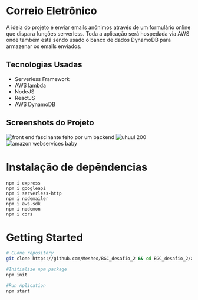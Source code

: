 # Correio Eletrônico
A ideia do projeto é enviar emails anônimos através de um formulário online que dispara funções serverless. Toda a aplicação será hospedada via AWS onde também está sendo usado o banco de dados DynamoDB para armazenar os emails enviados.

## Tecnologias Usadas
- Serverless Framework
- AWS lambda
- NodeJS
- ReactJS
- AWS DynamoDB

## Screenshots do Projeto
![front end fascinante feito por um backend](https://user-images.githubusercontent.com/71408872/159170104-bf548213-a4c4-46ac-92b7-b004415453e5.jpg)
![uhuul 200](https://user-images.githubusercontent.com/71408872/159170135-4afe75f2-0ec6-4c89-8d59-afad2b360406.jpg)
![amazon webservices baby](https://s3.us-west-2.amazonaws.com/secure.notion-static.com/46885a69-25cb-490e-8a50-9de030565652/Untitled.png?X-Amz-Algorithm=AWS4-HMAC-SHA256&X-Amz-Content-Sha256=UNSIGNED-PAYLOAD&X-Amz-Credential=AKIAT73L2G45EIPT3X45%2F20220314%2Fus-west-2%2Fs3%2Faws4_request&X-Amz-Date=20220314T075459Z&X-Amz-Expires=86400&X-Amz-Signature=4ac667ad22f8bfde4030b4043636afc5250a0fc790c36d96d1f3c06aba48c540&X-Amz-SignedHeaders=host&response-content-disposition=filename%20%3D%22Untitled.png%22&x-id=GetObject)

# Instalação de depêndencias
```
npm i express 
npm i googleapi
npm i serverless-http
npm i nodemailer
npm i aws-sdk
npm i nodemon
npm i cors
```

# Getting Started
```bash
# CLone repository
git clone https://github.com/Mesheo/BGC_desafio_2 && cd BGC_desafio_2/app

#Initialize npm package 
npm init 

#Run Aplication
npm start
```


